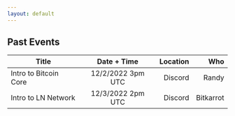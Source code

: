 ```yaml
---
layout: default
---
```


## Past Events

| Title                   | Date + Time         | Location   | Who           |
|-------------------------|:-------------------:|-----------:| -------------:|
| Intro to Bitcoin Core   |  12/2/2022 3pm UTC  |  Discord   | Randy         | 
| Intro to LN Network     |  12/3/2022 2pm UTC  |  Discord   | Bitkarrot     | 
